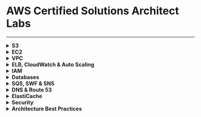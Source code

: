 # AWS Certified Solutions Architect Labs

---

<details>
<summary><b>S3</b></summary><p>

1. Create an Amazon Simple Storage Service (Amazon S3).

![](/images/create-bucket.png)

2. Upload, Make Public, Rename, and Delete Objects in Your Bucket.

![](/images/upload.png)

![](/images/make-public.png)

![](/images/delete-object.png)

3. Enable Version Control

3.1 Enable Versioning

![](/images/versioning-1.png)

3.2 Create Multiple Versions of an Object

![](/images/versions.png)

4. Enable Static Hosting on Your Bucket

![](/images/static-website-2.png)

![](/images/static-website.png)

</p></details>

<details>
<summary><b>EC2</b></summary><p>

## Launch and Connect to a Linux Instance

In this exercise, I launched a Linux instance and connected to it through SSH.

The instance has the following configuration:

- AMI: Ubuntu 18
- Instance Type: t2-micro
- Network: default
- Subnet: No preference
- Auto-assign Public IP: Enable
- user data box:

```
#!/bin/bash
yum update -y
yum install -y httpd
yum install -y wget
chkconfig httpd on
cd /var/www/html
service httpd start
```

- Add Tags:

Key: Name
Value: Webserver

- Security group with the following values:

Security group name: CSALab
Description: CSALab

- Add Rule, and set the following values (leave the default SSH rule):

Type: HTTP
Source: My IP

---

![](/images/ec2-1.png)

![](/images/ec2-ssh.png)

---

## Launch a Spot Instance

In this exercise, I created a Spot Instance.

![](/images/spot.png)

---

## Create an Amazon EBS Volume and Show That It Remains After the Instance Is Terminated

In this exercise, I demonstrated how an Amazon EBS volume persists beyond the life of an
instance.

I created an EC2 instance and added a second Amazon EBS volume of size 50 GB.

After terminating the instance, the boot drive is destroyed, but the additional Amazon EBS volume remains and now says Available.

![](/images/ebs-1.png)

---

## Take a Snapshot and Restore

![](/images/snapshot.png)

![](/images/restore-volume-1.png)

![](/images/restore-volume-2.png)

</p></details>

<details>
<summary><b>VPC</b></summary><p>

</p></details>

<details>
<summary><b>ELB, CloudWatch & Auto Scaling</b></summary><p>

</p></details>

<details>
<summary><b>IAM</b></summary><p>

</p></details>

<details>
<summary><b>Databases</b></summary><p>

</p></details>

<details>
<summary><b>SQS, SWF & SNS</b></summary><p>

</p></details>

<details>
<summary><b>DNS & Route 53</b></summary><p>

</p></details>

<details>
<summary><b>ElastiCache</b></summary><p>

</p></details>

<details>
<summary><b>Security</b></summary><p>

</p></details>

<details>
<summary><b>Architecture Best Practices</b></summary><p>

</p></details>
